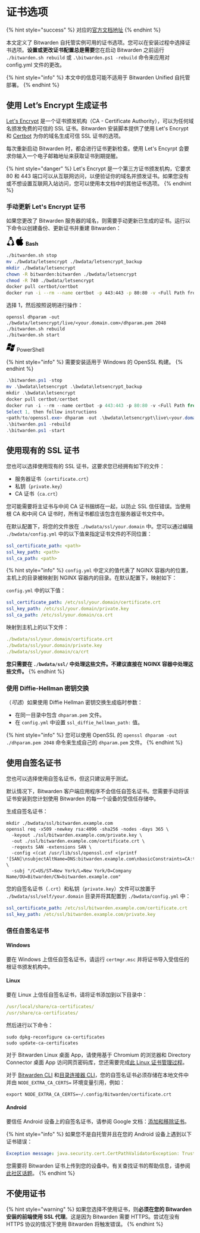 # 证书选项

{% hint style="success" %}
对应的[官方文档地址](https://bitwarden.com/help/article/certificates/)
{% endhint %}

本文定义了 Bitwarden 自托管实例可用的证书选项。您可以在安装过程中选择证书选项。**设置或更改证书配置总是需要**您在启动 Bitwarden 之前运行 `./bitwarden.sh rebuild` 或 `.\bitwarden.ps1 -rebuild` 命令来应用对 config.yml 文件的更改。

{% hint style="info" %}
本文中的信息可能不适用于 Bitwarden Unified 自托管部署。
{% endhint %}

## 使用 Let’s Encrypt 生成证书 <a href="#generate-a-certificate-with-lets-encrypt" id="generate-a-certificate-with-lets-encrypt"></a>

[Let's Encrypt](https://letsencrypt.org/how-it-works/) 是一个证书颁发机构（CA - Certificate Authority），可以为任何域名颁发免费的可信的 SSL 证书。Bitwarden 安装脚本提供了使用 Let's Encrypt 和 [Certbot](https://certbot.eff.org/) 为你的域名生成可信 SSL 证书的选项。

每次重新启动 Bitwarden 时，都会进行证书更新检查。使用 Let's Encyrpt 会要求你输入一个电子邮箱地址来获取证书到期提醒。

{% hint style="danger" %}
Let's Encrypt 是一个第三方证书颁发机构，它要求 80 和 443 端口可以从互联网访问，以便验证你的域名并颁发证书。如果您没有或不想设置互联网入站访问，您可以使用本文档中的其他证书选项。
{% endhint %}

### 手动更新 Let's Encrypt 证书 <a href="#manually-update-a-lets-encrypt-certificate" id="manually-update-a-lets-encrypt-certificate"></a>

如果您更改了 Bitwarden 服务器的域名，则需要手动更新已生成的证书。运行以下命令以创建备份、更新证书并重建 Bitwarden：

<img src="../../../.gitbook/assets/linux-24.png" alt="" data-size="line"><img src="../../../.gitbook/assets/apple-24.png" alt="" data-size="line"> **Bash**

```bash
./bitwarden.sh stop
mv ./bwdata/letsencrypt ./bwdata/letsencrypt_backup
mkdir ./bwdata/letsencrypt
chown -R bitwarden:bitwarden ./bwdata/letsencrypt
chmod -R 740 ./bwdata/letsencrypt
docker pull certbot/certbot
docker run -i --rm --name certbot -p 443:443 -p 80:80 -v <Full Path from / >/bwdata/letsencrypt:/etc/letsencrypt/ certbot/certbot certonly --email <user@email.com> --logs-dir /etc/letsencrypt/logs
```

选择 1，然后按照说明进行操作：

```shell
openssl dhparam -out ./bwdata/letsencrypt/live/<your.domain.com>/dhparam.pem 2048
./bitwarden.sh rebuild
./bitwarden.sh start
```

<img src="../../../.gitbook/assets/os-windows-24.png" alt="" data-size="line"> PowerShell

{% hint style="info" %}
需要安装适用于 Windows 的 OpenSSL 构建。
{% endhint %}

```powershell
.\bitwarden.ps1 -stop
mv .\bwdata\letsencrypt .\bwdata\letsencrypt_backup
mkdir .\bwdata\letsencrypt
docker pull certbot/certbot
docker run -i --rm --name certbot -p 443:443 -p 80:80 -v <Full Path from \ >\bwdata\letsencrypt\:/etc/letsencrypt/ certbot/certbot certonly --email <user@email.com> --logs-dir /etc/letsencrypt/logs
Select 1, then follow instructions
<path/to/openssl.exe> dhparam -out .\bwdata\letsencrypt\live\<your.domain.com>\dhparam.pem 2048
.\bitwarden.ps1 -rebuild
.\bitwarden.ps1 -start
```

## 使用现有的 SSL 证书 <a href="#use-an-existing-ssl-certificate" id="use-an-existing-ssl-certificate"></a>

您也可以选择使用现有的 SSL 证书，这要求您已经拥有如下的文件：

* 服务器证书（`certificate.crt`）
* 私钥（`private.key`）
* CA 证书（`ca.crt`）

您可能需要将主证书与中间 CA 证书捆绑在一起，以防止 SSL 信任错误。当使用根 CA 和中间 CA 证书时，所有证书都应该包含在服务器证书文件中。

在默认配置下，将您的文件放在 `./bwdata/ssl/your.domain` 中。您可以通过编辑 `./bwdata/config.yml` 中的以下值来指定证书文件的不同位置：

```yaml
ssl_certificate_path: <path>
ssl_key_path: <path>
ssl_ca_path: <path>
```

{% hint style="info" %}
`config.yml` 中定义的值代表了 NGINX 容器内的位置，主机上的目录被映射到 NGINX 容器内的目录。在默认配置下，映射如下：

`config.yml` 中的以下值：

```yaml
ssl_certificate_path: /etc/ssl/your.domain/certificate.crt
ssl_key_path: /etc/ssl/your.domain/private.key
ssl_ca_path: /etc/ssl/your.domain/ca.crt
```

映射到主机上的以下文件：

```yaml
./bwdata/ssl/your.domain/certificate.crt
./bwdata/ssl/your.domain/private.key
./bwdata/ssl/your.domain/ca/crt
```

**您只需要在 `./bwdata/ssl/` 中处理这些文件。不建议直接在 NGINX 容器中处理这些文件。**
{% endhint %}

### 使用 Diffie-Hellman 密钥交换 <a href="#using-diffie-hellman-key-exchange" id="using-diffie-hellman-key-exchange"></a>

（_可选_）如果使用 Diffie Hellman 密钥交换生成临时参数：

* 在同一目录中包含 `dhparam.pem` 文件。
* 在 `config.yml` 中设置 `ssl_diffie_hellman_path:` 值。

{% hint style="info" %}
您可以使用 OpenSSL 的 `openssl dhparam -out ./dhparam.pem 2048` 命令来生成自己的 `dhparam.pem` 文件。
{% endhint %}

## 使用自签名证书 <a href="#using-a-self-signed-certificate" id="using-a-self-signed-certificate"></a>

您也可以选择使用自签名证书，但这只建议用于测试。

默认情况下，Bitwarden 客户端应用程序不会信任自签名证书。您需要手动将该证书安装到您计划使用 Bitwarden 的每一个设备的受信任存储中。

生成自签名证书：

```shell
mkdir ./bwdata/ssl/bitwarden.example.com
openssl req -x509 -newkey rsa:4096 -sha256 -nodes -days 365 \
  -keyout ./ssl/bitwarden.example.com/private.key \
  -out ./ssl/bitwarden.example.com/certificate.crt \
  -reqexts SAN -extensions SAN \
  -config <(cat /usr/lib/ssl/openssl.cnf <(printf '[SAN]\nsubjectAltName=DNS:bitwarden.example.com\nbasicConstraints=CA:true')) \
  -subj "/C=US/ST=New York/L=New York/O=Company Name/OU=Bitwarden/CN=bitwarden.example.com"
```

您的自签名证书（`.crt`）和私钥（`private.key`）文件可以放置于 `./bwdata/ssl/self/your.domain` 目录并将其配置到 `./bwdata/config.yml` 中：

```yaml
ssl_certificate_path: /etc/ssl/bitwarden.example.com/certificate.crt
ssl_key_path: /etc/ssl/bitwarden.example.com/private.key
```

### 信任自签名证书 <a href="#trust-a-self-signed-certificate" id="trust-a-self-signed-certificate"></a>

#### Windows

要在 Windows 上信任自签名证书，请运行 `certmgr.msc` 并将证书导入受信任的根证书颁发机构中。

#### Linux

要在 Linux 上信任自签名证书，请将证书添加到以下目录中：

```yaml
/usr/local/share/ca-certificates/
/usr/share/ca-certificates/
```

然后进行以下命令：

```shell
sudo dpkg-reconfigure ca-certificates
sudo update-ca-certificates
```

对于 Bitwarden Linux 桌面 App，请使用基于 Chromium 的浏览器和 Directory Connector 桌面 App 访问网页密码库，您还需要完成[此 Linux 证书管理过程](https://chromium.googlesource.com/chromium/src/+/refs/heads/master/docs/linux/cert_management.md)。

对于 [Bitwarden CLI](../../../password-manager/developer-tools/cli/password-manager-cli.md) 和[目录连接器 CLI](../../../admin-console/manage-members/directory-connector/directory-connector-cli.md)，您的自签名证书必须存储在本地文件中并由 `NODE_EXTRA_CA_CERTS=` 环境变量引用，例如：

```shell
export NODE_EXTRA_CA_CERTS=~/.config/Bitwarden/certificate.crt
```

#### Android

要信任 Android 设备上的自签名证书，请参阅 Google 文档：[添加和移除证书](https://support.google.com/pixelphone/answer/2844832?hl=zh-Hans)。

{% hint style="info" %}
如果您不是自托管并且在您的 Android 设备上遇到以下证书错误：

```yaml
Exception message: java.security.cert.CertPathValidatorException: Trust anchor for certification path not found.
```

您需要将 Bitwarden 证书上传到您的设备中。有关查找证书的帮助信息，请参阅[此社区话题](https://community.bitwarden.com/t/android-client-login-bitwarden-https-cert-problem/12132)。
{% endhint %}

## 不使用证书 <a href="#use-no-certificate" id="use-no-certificate"></a>

{% hint style="warning" %}
如果您选择不使用证书，则**必须在您的 Bitwarden 安装的前端使用 SSL 代理**。这是因为 Bitwarden 需要 HTTPS。尝试在没有 HTTPS 协议的情况下使用 Bitwarden 将触发错误。
{% endhint %}
